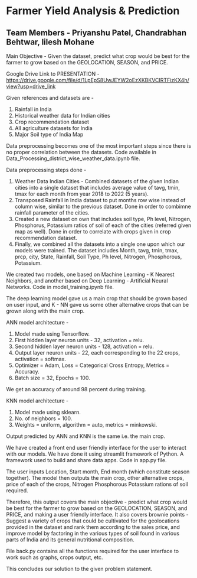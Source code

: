 # Farmer Yield Analysis & Prediction

## Team Members - Priyanshu Patel, Chandrabhan Behtwar, lilesh Mohane

Main Objective - Given the dataset, predict what crop would be best for the farmer to grow based on the GEOLOCATION, SEASON, and PRICE.


Google Drive Link to PRESENTATION - https://drive.google.com/file/d/1LpEpS8UwJEYW2oEzXKBKVCIRTFizKX4h/view?usp=drive_link

Given references and datasets are - 
1) Rainfall in India
2) Historical weather data for Indian cities
3) Crop recommendation dataset
4) All agriculture datasets for India
5) Major Soil type of India Map

Data preprocessing becomes one of the most important steps since there is no proper correlation between the datasets.
Code available in Data_Processing_district_wise_weather_data.ipynb file.

Data preprocessing steps done -
1) Weather Data Indian Cities - Combined datasets of the given Indian cities into a single dataset that includes average value of tavg, tmin, tmax for each month from year 2018 to 2022 (5 years).
2) Transposed Rainfall in India dataset to put months row wise instead of column wise, similar to the previous dataset. Done in order to combimne rainfall parameter of the cities.
3) Created a new dataset on own that includes soil type, Ph level, Nitrogen, Phosphorus, Potassium ratios of soil of each of the cities (referred given map as well). Done in order to correlate with crops given in crop recommendation dataset.
4) Finally, we combined all the datasets into a single one upon which our models were trained. The dataset includes Month, tavg, tmin, tmax, prcp, city, State, Rainfall, Soil Type, Ph level, Nitrogen, Phosphorous, Potassium.

We created two models, one based on Machine Learning - K Nearest Neighbors, and another based on Deep Learning - Artificial Neural Networks.
Code in model_training.ipynb file.

The deep learning model gave us a main crop that should be grown based on user input, and K - NN gave us some other alternative crops that can be grown along with the main crop.

ANN model architecture - 
1) Model made using Tensorflow.
2) First hidden layer neuron units - 32, activation = relu.
3) Second hidden layer neuron units - 128, activation = relu.
4) Output layer neuron units - 22, each corresponding to the 22 crops, activation = softmax.
5) Optimizer = Adam, Loss = Categorical Cross Entropy, Metrics = Accuracy.
6) Batch size = 32, Epochs = 100.

We get an accuracy of around 98 percent during training.

KNN model architecture - 
1) Model made using sklearn.
2) No. of neighbors = 100.
3) Weights = uniform, algorithm = auto, metrics = minkowski.

Output predicted by ANN and KNN is the same i.e. the main crop.

We have created a front end user friendly interface for the user to interact with our models.
We have done it using streamlit framework of Python. A framework used to build and share data apps.
Code in app.py file.

The user inputs Location, Start month, End month (which constitute season together). The model then outputs the main crop, other alternative crops, price of each of the crops, Nitrogen Phosphorous Potassium rations of soil required.

Therefore, this output covers the main objective - predict what crop would be best for the farmer to grow based on the GEOLOCATION, SEASON, and PRICE, and making a user friendly interface.
It also covers brownie points - Suggest a variety of crops that could be cultivated for the geolocations provided
in the dataset and rank them according to the sales price, and improve model by factoring in the various types of soil found in various
parts of India and its general nutritional composition.

File back.py contains all the functions required for the user interface to work such as graphs, crops output, etc.

This concludes our solution to the given problem statement.
